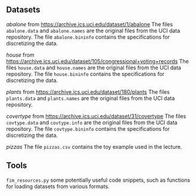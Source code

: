 ## Datasets

*abalone* from <https://archive.ics.uci.edu/dataset/1/abalone>
The files `abalone.data` and `abalone.names` are the original files from the UCI data repository. The file `abalone.bininfo` contains the specifications for discretizing the data.

*house* from <https://archive.ics.uci.edu/dataset/105/congressional+voting+records>
The files `house.data` and `house.names` are the original files from the UCI data repository. The file `house.bininfo` contains the specifications for discretizing the data.

*plants* from <https://archive.ics.uci.edu/dataset/180/plants>
The files `plants.data` and `plants.names` are the original files from the UCI data repository.

*covertype* from <https://archive.ics.uci.edu/dataset/31/covertype>
The files `covtype.data` and `covtype.info` are the original files from the UCI data repository. The file `covtype.bininfo` contains the specifications for discretizing the data.

*pizzas*
The file `pizzas.csv` contains the toy example used in the lecture.

## Tools

`fim_resources.py` some potentially useful code snippets, such as functions for loading datasets from various formats.
